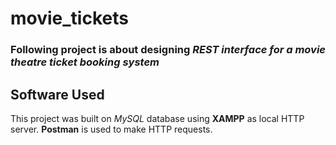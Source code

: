 # movie_tickets

### Following project is about designing *REST interface for a movie theatre ticket booking system*

## Software Used
This project was built on *MySQL* database using **XAMPP** as local HTTP server.
**Postman** is used to make HTTP requests.


